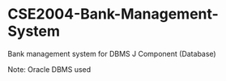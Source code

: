 # CSE2004-Bank-Management-System
Bank management system for DBMS J Component (Database)

Note: Oracle DBMS used
